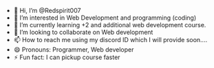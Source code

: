 - 👋 Hi, I’m @Redspirit007
- 👀 I’m interested in Web Development and programming (coding)
- 🌱 I’m currently learning +2 and additional web development course.
- 💞️ I’m looking to collaborate on Web development
- 📫 How to reach me using my discord ID which I will provide soon....
- 😄 Pronouns: Programmer, Web developer
- ⚡ Fun fact: I can pickup course faster

<!---
Redspirit007/Redspirit007 is a ✨ special ✨ repository because its `README.md` (this file) appears on your GitHub profile.
You can click the Preview link to take a look at your changes.
--->
